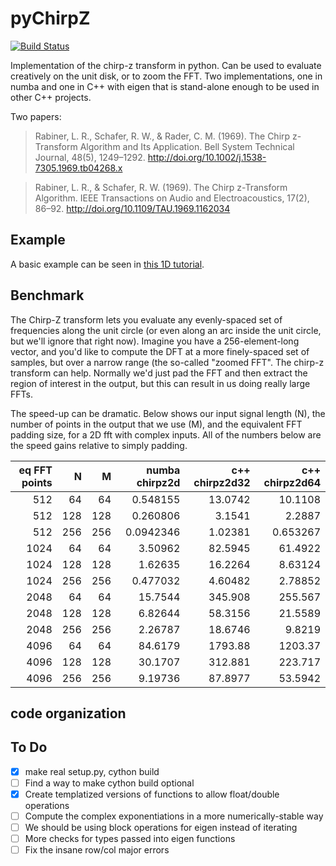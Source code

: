 # pyChirpZ

[![Build Status](https://travis-ci.org/ericmjonas/pychirpz.svg?branch=master)](https://travis-ci.org/ericmjonas/pychirpz)

Implementation of the chirp-z transform in python. Can be used to
evaluate creatively on the unit disk, or to zoom the FFT. Two
implementations, one in numba and one in C++ with eigen that is
stand-alone enough to be used in other C++ projects.

Two papers:

> Rabiner, L. R., Schafer, R. W., & Rader, C. M. (1969). The Chirp
> z-Transform Algorithm and Its Application. Bell System Technical
> Journal, 48(5),
> 1249–1292. http://doi.org/10.1002/j.1538-7305.1969.tb04268.x

> Rabiner, L. R., & Schafer, R. W. (1969). The Chirp z-Transform
> Algorithm. IEEE Transactions on Audio and Electroacoustics, 17(2),
> 86–92. http://doi.org/10.1109/TAU.1969.1162034

## Example

A basic example can be seen in [this 1D tutorial](https://github.com/ericmjonas/pychirpz/blob/master/examples/basic%20example.ipynb). 


## Benchmark 

The Chirp-Z transform lets you evaluate any evenly-spaced
set of frequencies along the unit circle (or even along an arc inside
the unit circle, but we'll ignore that right now). Imagine you 
have a 256-element-long vector, and you'd like to compute the DFT
at a more finely-spaced set of samples, but over a narrow range (the so-called
"zoomed FFT". The chirp-z transform can help. Normally we'd just
pad the FFT and then extract the region of interest in the output, 
but this can result in us doing really large FFTs. 

The speed-up can be dramatic. Below shows our input signal length (N), the number
of points in the output that we use (M), and the equivalent FFT padding size,
for a 2D fft with complex inputs. All of the numbers below are the speed
gains relative to simply padding. 

|   eq FFT points |   N |   M |   numba chirpz2d |   c++ chirpz2d32 |   c++ chirpz2d64 |
|----------------:|----:|----:|-----------------:|-----------------:|-----------------:|
|             512 |  64 |  64 |        0.548155  |         13.0742  |        10.1108   |
|             512 | 128 | 128 |        0.260806  |          3.1541  |         2.2887   |
|             512 | 256 | 256 |        0.0942346 |          1.02381 |         0.653267 |
|            1024 |  64 |  64 |        3.50962   |         82.5945  |        61.4922   |
|            1024 | 128 | 128 |        1.62635   |         16.2264  |         8.63124  |
|            1024 | 256 | 256 |        0.477032  |          4.60482 |         2.78852  |
|            2048 |  64 |  64 |       15.7544    |        345.908   |       255.567    |
|            2048 | 128 | 128 |        6.82644   |         58.3156  |        21.5589   |
|            2048 | 256 | 256 |        2.26787   |         18.6746  |         9.8219   |
|            4096 |  64 |  64 |       84.6179    |       1793.88    |      1203.37     |
|            4096 | 128 | 128 |       30.1707    |        312.881   |       223.717    |
|            4096 | 256 | 256 |        9.19736   |         87.8977  |        53.5942   |

## code organization


## To Do 
- [x] make real setup.py, cython build
- [ ] Find a way to make cython build optional 
- [x] Create templatized versions of functions to allow float/double operations
- [ ] Compute the complex exponentiations in a more numerically-stable way 
- [ ] We should be using block operations for eigen instead of iterating 
- [ ] More checks for types passed into eigen functions
- [ ] Fix the insane row/col major errors

